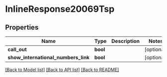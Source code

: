 # InlineResponse20069Tsp

## Properties
Name | Type | Description | Notes
------------ | ------------- | ------------- | -------------
**call_out** | **bool** |  | [optional] 
**show_international_numbers_link** | **bool** |  | [optional] 

[[Back to Model list]](../README.md#documentation-for-models) [[Back to API list]](../README.md#documentation-for-api-endpoints) [[Back to README]](../README.md)


